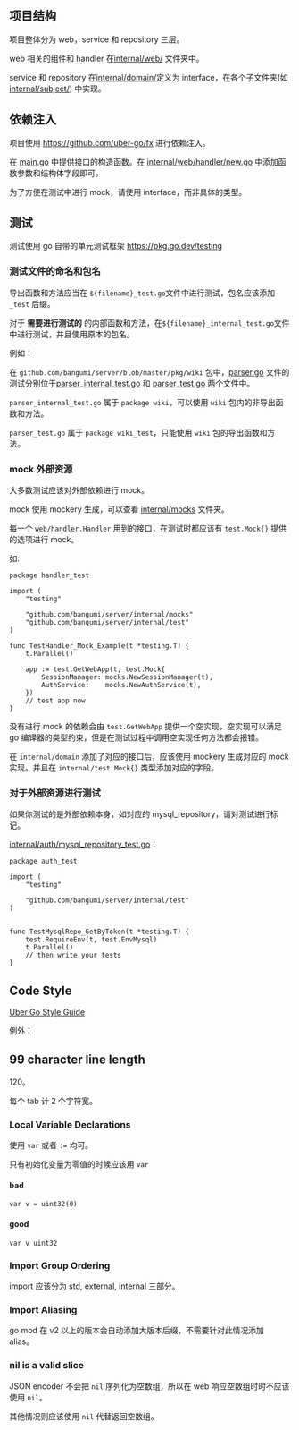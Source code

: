 ## 项目结构

项目整体分为 web，service 和 repository 三层。

web 相关的组件和 handler 在[internal/web/](../internal/web) 文件夹中。

service 和 repository 在[internal/domain/](../internal/domain)定义为 interface，在各个子文件夹(如[internal/subject/](internal/subject)) 中实现。

## 依赖注入

项目使用 https://github.com/uber-go/fx 进行依赖注入。

在 [main.go](../main.go) 中提供接口的构造函数。在 [internal/web/handler/new.go](../internal/web/handler/new.go) 中添加函数参数和结构体字段即可。

为了方便在测试中进行 mock，请使用 interface，而非具体的类型。

## 测试

测试使用 go 自带的单元测试框架 https://pkg.go.dev/testing

### 测试文件的命名和包名

导出函数和方法应当在 `${filename}_test.go`文件中进行测试，包名应该添加 `_test` 后缀。

对于 **需要进行测试的** 的内部函数和方法，在`${filename}_internal_test.go`文件中进行测试，并且使用原本的包名。

例如：

在 `github.com/bangumi/server/blob/master/pkg/wiki` 包中，[parser.go](../pkg/wiki/parser.go) 文件的测试分别位于[parser_internal_test.go](../pkg/wiki/parser_internal_test.go) 和 [parser_test.go](../pkg/wiki/parser_test.go) 两个文件中。

`parser_internal_test.go` 属于 `package wiki`，可以使用 `wiki` 包内的非导出函数和方法。

`parser_test.go` 属于 `package wiki_test`，只能使用 `wiki` 包的导出函数和方法。

### mock 外部资源

大多数测试应该对外部依赖进行 mock。

mock 使用 mockery 生成，可以查看 [internal/mocks](../internal/mocks/) 文件夹。

每一个 `web/handler.Handler` 用到的接口，在测试时都应该有 `test.Mock{}` 提供的选项进行 mock。

如:

```golang
package handler_test

import (
	"testing"

	"github.com/bangumi/server/internal/mocks"
	"github.com/bangumi/server/internal/test"
)

func TestHandler_Mock_Example(t *testing.T) {
	t.Parallel()

	app := test.GetWebApp(t, test.Mock{
		SessionManager: mocks.NewSessionManager(t),
		AuthService:    mocks.NewAuthService(t),
	})
	// test app now
}
```

没有进行 mock 的依赖会由 `test.GetWebApp` 提供一个空实现，空实现可以满足 go 编译器的类型约束，但是在测试过程中调用空实现任何方法都会报错。

在 `internal/domain` 添加了对应的接口后，应该使用 mockery 生成对应的 mock 实现。并且在 `internal/test.Mock{}` 类型添加对应的字段。

### 对于外部资源进行测试

如果你测试的是外部依赖本身，如对应的 mysql_repository，请对测试进行标记。

[internal/auth/mysql_repository_test.go](../internal/auth/mysql_repository_test.go)：

```golang
package auth_test

import (
	"testing"

	"github.com/bangumi/server/internal/test"
)


func TestMysqlRepo_GetByToken(t *testing.T) {
	test.RequireEnv(t, test.EnvMysql)
	t.Parallel()
	// then write your tests
}
```

## Code Style

[Uber Go Style Guide](https://github.com/uber-go/guide/blob/master/style.md)

例外：

## 99 character line length

120。

每个 tab 计 2 个字符宽。

### Local Variable Declarations

使用 `var` 或者 `:=` 均可。

只有初始化变量为零值的时候应该用 `var`

#### bad

```golang
var v = uint32(0)
```

#### good

```golang
var v uint32
```

### Import Group Ordering

import 应该分为 std, external, internal 三部分。

### Import Aliasing

go mod 在 v2 以上的版本会自动添加大版本后缀，不需要针对此情况添加 alias。

### nil is a valid slice

JSON encoder 不会把 `nil` 序列化为空数组，所以在 web 响应空数组时时不应该使用 `nil`。

其他情况则应该使用 `nil` 代替返回空数组。

